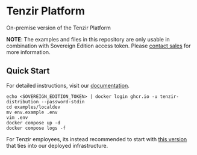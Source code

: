 # Tenzir Platform

On-premise version of the Tenzir Platform

**NOTE**: The examples and files in this repository are only
usable in combination with Sovereign Edition access token.
Please [contact sales](https://tenzir.com/pricing) for more
information.

## Quick Start

For detailed instructions, visit our [documentation](https://docs.tenzir.com/setup-guides/deploy-the-platform).

```
echo <SOVEREIGN_EDITION_TOKEN> | docker login ghcr.io -u tenzir-distribution --password-stdin
cd examples/localdev
mv env.example .env
vim .env
docker compose up -d
docker compose logs -f
```


For Tenzir employees, its instead recommended to start with [this version](https://github.com/tenzir/event-horizon/tree/main/platform/compose) that ties into our deployed infrastructure.

